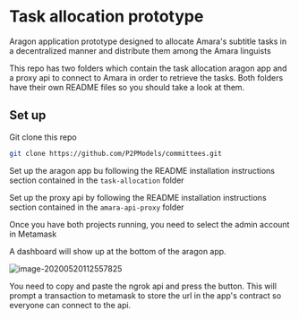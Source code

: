 # Task allocation prototype

Aragon application prototype designed to allocate Amara's subtitle tasks in a decentralized manner and distribute them among the Amara linguists

This repo has two folders  which contain the task allocation aragon app and a proxy api to connect to Amara in order to retrieve the tasks. Both folders have their own README files so you should take a look at them. 

## Set up

Git clone this repo

```sh
git clone https://github.com/P2PModels/committees.git
```

Set up the aragon app bu following the README installation instructions section contained in the `task-allocation` folder

Set up the proxy api by following the README  installation instructions section contained in the `amara-api-proxy` folder 

Once you have both projects running, you need to select the admin account in Metamask 

A dashboard will show up at the bottom of the aragon app. 

![image-20200520112557825](/home/paulo/.config/Typora/typora-user-images/image-20200520112557825.png)

You need to copy and paste the ngrok api and press the button. This will prompt a transaction to metamask to store the url in the app's contract so everyone can connect to the api.